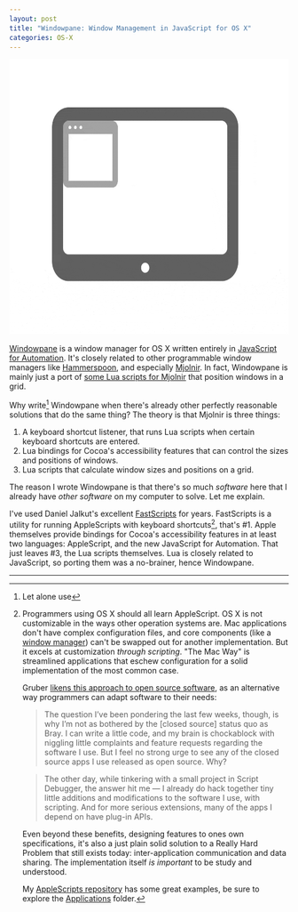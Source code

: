 ```yaml
---
layout: post
title: "Windowpane: Window Management in JavaScript for OS X"
categories: OS-X
---
```


<img src="/assets/2016-04-16-windowpane.gif" alt="Windowpane" height="495">

[Windowpane](https://github.com/robenkleene/windowpane) is a window manager for OS X written entirely in [JavaScript for Automation](https://developer.apple.com/library/mac/releasenotes/InterapplicationCommunication/RN-JavaScriptForAutomation/Articles/OSX10-10.html#//apple_ref/doc/uid/TP40014508-CH109-SW1). It's closely related to other programmable window managers like [Hammerspoon](https://github.com/Hammerspoon/hammerspoon), and especially [Mjolnir](https://github.com/sdegutis/mjolnir). In fact, Windowpane is mainly just a port of [some Lua scripts for Mjolnir](https://luarocks.org/modules/sdegutis/mjolnir.sd.grid) that position windows in a grid.

Why write[^use] Windowpane when there's already other perfectly reasonable solutions that do the same thing? The theory is that Mjolnir is three things:

1. A keyboard shortcut listener, that runs Lua scripts when certain keyboard shortcuts are entered.
2. Lua bindings for Cocoa's accessibility features that can control the sizes and positions of windows.
3. Lua scripts that calculate window sizes and positions on a grid.

The reason I wrote Windowpane is that there's so much *software* here that I already have *other software* on my computer to solve. Let me explain.

I've used Daniel Jalkut's excellent [FastScripts](https://red-sweater.com/fastscripts/) for years. FastScripts is a utility for running AppleScripts with keyboard shortcuts[^applescript], that's #1. Apple themselves provide bindings for Cocoa's accessibility features in at least two languages: AppleScript, and the new JavaScript for Automation. That just leaves #3, the Lua scripts themselves. Lua is closely related to JavaScript, so porting them was a no-brainer, hence Windowpane.

***

[^use]: Let alone use

[^applescript]:
	Programmers using OS X should all learn AppleScript. OS X is not customizable in the ways other operation systems are. Mac applications don't have complex configuration files, and core components (like a [window manager](https://en.wikipedia.org/wiki/Window_manager)) can't be swapped out for another implementation. But it excels at customization *through scripting*. "The Mac Way" is streamlined applications that eschew configuration for a solid implementation of the most common case.

	Gruber [likens this approach to open source software](http://daringfireball.net/2006/07/mr_jimmy), as an alternative way programmers can adapt software to their needs:

	> The question I’ve been pondering the last few weeks, though, is why I’m not as bothered by the [closed source] status quo as Bray. I can write a little code, and my brain is chockablock with niggling little complaints and feature requests regarding the software I use. But I feel no strong urge to see any of the closed source apps I use released as open source. Why?

	> The other day, while tinkering with a small project in Script Debugger, the answer hit me — I already do hack together tiny little additions and modifications to the software I use, with scripting. And for more serious extensions, many of the apps I depend on have plug-in APIs.

	Even beyond these benefits, designing features to ones own specifications,  it's also a just plain solid solution to a Really Hard Problem that still exists today: inter-application communication and data sharing. The implementation itself *is important* to be study and understood.

	My
	[AppleScripts repository](https://github.com/robenkleene/AppleScripts) has some great examples, be sure to explore the [Applications](https://github.com/robenkleene/AppleScripts/tree/master/Applications) folder.
